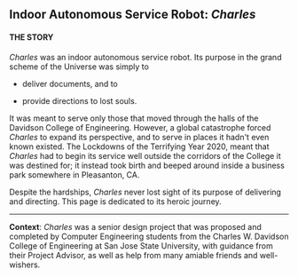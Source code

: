 ## Indoor Autonomous Service Robot: *Charles*

#### THE STORY

*Charles* was an indoor autonomous service robot. Its purpose in the grand scheme of the Universe was simply to

- deliver documents, and to

- provide directions to lost souls.

It was meant to serve only those that moved through the halls of the Davidson College of Engineering. However,  a global catastrophe forced *Charles* to expand its perspective, and to serve in places it hadn't even known existed. The Lockdowns of the Terrifying Year 2020, meant that *Charles* had to begin its service well outside the corridors of the College it was destined for; it instead took birth and beeped around inside a business park somewhere in Pleasanton, CA.

Despite the hardships, *Charles* never lost sight of its purpose of delivering and directing. This page is dedicated to its heroic journey.

---

**Context**: *Charles* was a senior design project that was proposed and completed by Computer Engineering students from the Charles W. Davidson College of Engineering at San Jose State University, with guidance from their Project Advisor, as well as help from many amiable friends and well-wishers.

